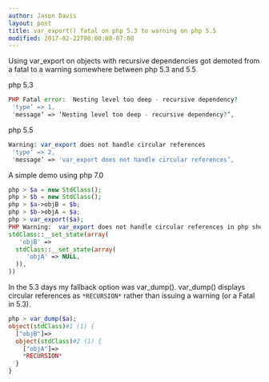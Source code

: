 ```yaml
---
author: Jason Davis
layout: post
title: var_export() fatal on php 5.3 to warning on php 5.5
modified: 2017-02-22T00:00:00-07:00
---
```


Using var_export on objects with recursive dependencies got demoted from a fatal to a warning somewhere between php 5.3 and 5.5


php 5.3
```php
PHP Fatal error:  Nesting level too deep - recursive dependency?
 'type’ => 1,
 'message’ => ‘Nesting level too deep - recursive dependency?’,
```


php 5.5
```php
Warning: var_export does not handle circular references 
 'type’ => 2,
 'message’ => 'var_export does not handle circular references’,
```

A simple demo using php 7.0
```php
php > $a = new StdClass();
php > $b = new StdClass();
php > $a->objB = $b;
php > $b->objA = $a;
php > var_export($a);
PHP Warning:  var_export does not handle circular references in php shell code on line 1
stdClass::__set_state(array(
   'objB' =>
  stdClass::__set_state(array(
     'objA' => NULL,
  )),
))

```
In the 5.3 days my fallback option was var_dump(). var_dump() displays circular references as `*RECURSION*` rather than issuing a warning (or a Fatal in 5.3).

```php
php > var_dump($a);
object(stdClass)#1 (1) {
  ["objB"]=>
  object(stdClass)#2 (1) {
    ["objA"]=>
    *RECURSION*
  }
}

```